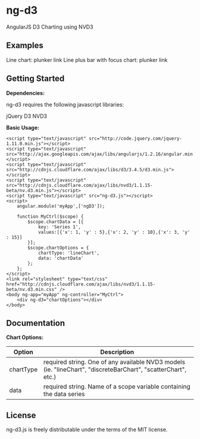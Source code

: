 # ng-d3

AngularJS D3 Charting using NVD3

## Examples

Line chart: plunker link
Line plus bar with focus chart: plunker link



## Getting Started

**Dependencies:**

ng-d3 requires the following javascript libraries:

jQuery
D3
NVD3

**Basic Usage:**

```
<script type="text/javascript" src="http://code.jquery.com/jquery-1.11.0.min.js"></script>
<script type="text/javascript" src="http://ajax.googleapis.com/ajax/libs/angularjs/1.2.16/angular.min.js"></script>
<script type="text/javascript" src="http://cdnjs.cloudflare.com/ajax/libs/d3/3.4.5/d3.min.js"></script>
<script type="text/javascript" src="http://cdnjs.cloudflare.com/ajax/libs/nvd3/1.1.15-beta/nv.d3.min.js"></script>
<script type="text/javascript" src="ng-d3.js"></script>
<script>
    angular.module('myApp',['ngD3']);

	function MyCtrl($scope) {
		$scope.chartData = [{
			key: 'Series 1',
			values:[{'x': 1, 'y' : 5},{'x': 2, 'y' : 10},{'x': 3, 'y' : 15}]
		}];
		$scope.chartOptions = { 
			chartType: 'lineChart',
			data: 'chartData' 
		};
	};
</script>
<link rel="stylesheet" type="text/css" href="http://cdnjs.cloudflare.com/ajax/libs/nvd3/1.1.15-beta/nv.d3.min.css" /> 
<body ng-app="myApp" ng-controller="MyCtrl">
    <div ng-d3="chartOptions"></div>
</body>
```

## Documentation

**Chart Options:**

| Option | Description |
| ------ | ----------- |
| chartType | required string. One of any available NVD3 models (ie. "lineChart", "discreteBarChart", "scatterChart", etc.) |
| data | required string. Name of a scope variable containing the data series | 


## License
ng-d3.js is freely distributable under the terms of the MIT license.
